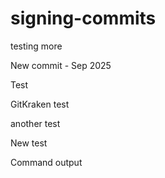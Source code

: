 # signing-commits

testing more 

New commit - Sep 2025 

Test

GitKraken test

another test

New test

Command output